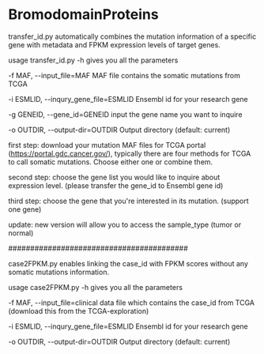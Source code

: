 # BromodomainProteins

transfer_id.py automatically combines the mutation information of a specific gene with metadata and FPKM expression levels of target genes.

usage transfer_id.py -h gives you all the parameters

-f MAF, --input_file=MAF MAF file contains the somatic mutations from TCGA

-i ESMLID, --inqury_gene_file=ESMLID Ensembl id for your research gene

-g GENEID, --gene_id=GENEID input the gene name you want to inquire

-o OUTDIR, --output-dir=OUTDIR Output directory (default: current)

first step: download your mutation MAF files for TCGA portal (https://portal.gdc.cancer.gov/), typically there are four 
methods for TCGA to call somatic mutations. Choose either one or combine them.

second step: choose the gene list you would like to inquire about expression level. (please transfer the gene_id to Ensembl gene id)

third step: choose the gene that you're interested in its mutation. (support one gene)

update: new version will allow you to access the sample_type (tumor or normal)

#########################################

case2FPKM.py enables linking the case_id with FPKM scores without any somatic mutations information. 

usage case2FPKM.py -h gives you all the parameters

-f MAF, --input_file=clinical data file which contains the case_id from TCGA (download this from the TCGA-exploration)

-i ESMLID, --inqury_gene_file=ESMLID Ensembl id for your research gene

-o OUTDIR, --output-dir=OUTDIR Output directory (default: current)

